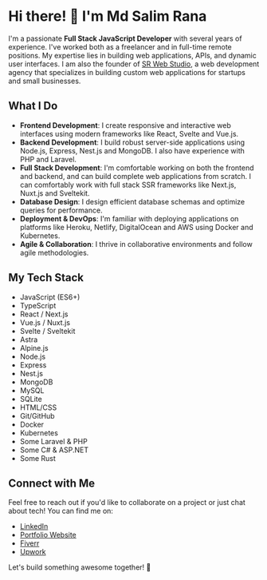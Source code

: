 # Hi there! 👋 I'm Md Salim Rana

I'm a passionate **Full Stack JavaScript Developer** with several years of experience. I've worked both as a freelancer and in full-time remote positions. My expertise lies in building web applications, APIs, and dynamic user interfaces. I am also the founder of [SR Web Studio](https://srwebstudio.com/), a web development agency that specializes in building custom web applications for startups and small businesses.

## What I Do

- **Frontend Development**: I create responsive and interactive web interfaces using modern frameworks like React, Svelte and Vue.js.
- **Backend Development**: I build robust server-side applications using Node.js, Express, Nest.js and MongoDB. I also have experience with PHP and Laravel.
- **Full Stack Development**: I'm comfortable working on both the frontend and backend, and can build complete web applications from scratch. I can comfortably work with full stack SSR frameworks like Next.js, Nuxt.js and Sveltekit. 
- **Database Design**: I design efficient database schemas and optimize queries for performance.
- **Deployment & DevOps**: I'm familiar with deploying applications on platforms like Heroku, Netlify, DigitalOcean and AWS using Docker and Kubernetes.
- **Agile & Collaboration**: I thrive in collaborative environments and follow agile methodologies.

## My Tech Stack

- JavaScript (ES6+)
- TypeScript
- React / Next.js
- Vue.js / Nuxt.js
- Svelte / Sveltekit
- Astra
- Alpine.js
- Node.js
- Express
- Nest.js
- MongoDB
- MySQL
- SQLite
- HTML/CSS
- Git/GitHub
- Docker
- Kubernetes
- Some Laravel & PHP
- Some C# & ASP.NET
- Some Rust

## Connect with Me

Feel free to reach out if you'd like to collaborate on a project or just chat about tech! You can find me on:

- [LinkedIn](https://www.linkedin.com/in/salimranahere/)
- [Portfolio Website](https://srwebstudio.com/)
- [Fiverr](https://www.fiverr.com/salim4369)
- [Upwork](https://www.upwork.com/freelancers/mdsalimrana3)

Let's build something awesome together! 🚀
